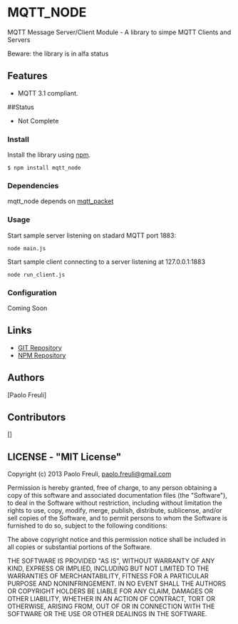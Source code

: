 MQTT_NODE
====================

MQTT Message Server/Client Module - A library to simpe MQTT Clients and Servers

Beware: the library is in alfa status

## Features

* MQTT 3.1 compliant.

##Status

* Not Complete


### Install

Install the library using [npm](http://npmjs.org/).

```
$ npm install mqtt_node
```

### Dependencies

mqtt_node depends on [mqtt_packet](http://github.com/wuatanabe/mqtt_packet)

### Usage

Start sample server listening on stadard MQTT port 1883:

``
 node main.js
 ``

Start sample client connecting to a server listening at 127.0.0.1:1883 

``
node run_client.js
``
 
 
### Configuration

Coming Soon


## Links

* [GIT Repository](http://github.com/wuatanabe/mqtt_node)
* [NPM Repository](https://npmjs.org/package/mqtt_node)


## Authors

[Paolo Freuli]

## Contributors
[]

## LICENSE - "MIT License"

Copyright (c) 2013 Paolo Freuli, paolo.freuli@gmail.com

Permission is hereby granted, free of charge, to any person
obtaining a copy of this software and associated documentation
files (the "Software"), to deal in the Software without
restriction, including without limitation the rights to use,
copy, modify, merge, publish, distribute, sublicense, and/or sell
copies of the Software, and to permit persons to whom the
Software is furnished to do so, subject to the following
conditions:

The above copyright notice and this permission notice shall be
included in all copies or substantial portions of the Software.

THE SOFTWARE IS PROVIDED "AS IS", WITHOUT WARRANTY OF ANY KIND,
EXPRESS OR IMPLIED, INCLUDING BUT NOT LIMITED TO THE WARRANTIES
OF MERCHANTABILITY, FITNESS FOR A PARTICULAR PURPOSE AND
NONINFRINGEMENT. IN NO EVENT SHALL THE AUTHORS OR COPYRIGHT
HOLDERS BE LIABLE FOR ANY CLAIM, DAMAGES OR OTHER LIABILITY,
WHETHER IN AN ACTION OF CONTRACT, TORT OR OTHERWISE, ARISING
FROM, OUT OF OR IN CONNECTION WITH THE SOFTWARE OR THE USE OR
OTHER DEALINGS IN THE SOFTWARE.